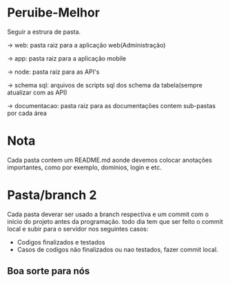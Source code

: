 # Peruibe-Melhor

Seguir a estrura de pasta.

-> web: pasta raiz para a aplicação web(Administração)

-> app: pasta raiz para a aplicação mobile

-> node: pasta raiz para as API's

-> schema sql: arquivos de scripts sql dos schema da tabela(sempre atualizar com as API)

-> documentacao: pasta raiz para as documentações contem sub-pastas por cada área

# Nota

Cada pasta contem um README.md aonde devemos colocar anotações importantes, como por
exemplo, dominios, login e etc.

# Pasta/branch 2

Cada pasta deverar ser usado a branch respectiva e um commit com o inicio do projeto antes da programação.
todo dia tem que ser feito o commit local e subir para o servidor nos seguintes casos:
 - Codigos finalizados e testados
 - Casos de codigos não finalizados ou nao testados, fazer commit local.
 
 ## Boa sorte para nós
